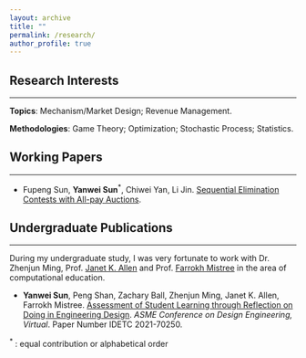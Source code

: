 ```yaml
---
layout: archive
title: ""
permalink: /research/
author_profile: true
---
```



## Research Interests

--------------------------------

 **Topics**: Mechanism/Market Design; Revenue Management.

**Methodologies**: Game Theory; Optimization; Stochastic Process; Statistics. 





## Working Papers

-------------

- Fupeng Sun, **Yanwei Sun**$^\ast$, Chiwei Yan, Li Jin. [Sequential Elimination Contests with All-pay Auctions](https://arxiv.org/abs/2205.08104). 

 

  

## Undergraduate Publications

---------------

During my undergraduate study, I was very fortunate to work with Dr. Zhenjun Ming, Prof. [Janet K. Allen](https://scholar.google.com/citations?user=oJNeHV0AAAAJ&hl=en) and Prof. [Farrokh Mistree](https://scholar.google.com/citations?user=l1N0Nj0AAAAJ&hl=en) in the area of computational education. 

- **Yanwei Sun**, Peng Shan, Zachary Ball, Zhenjun Ming, Janet K. Allen, Farrokh Mistree. [Assessment of Student
  Learning through Reflection on Doing in Engineering Design](https://asmedigitalcollection.asme.org/IDETC-CIE/proceedings-abstract/IDETC-CIE2021/85406/V004T04A009/1128083?redirectedFrom=PDF). *ASME Conference on Design Engineering, Virtual*.
  Paper Number IDETC 2021-70250.  

  

$^\ast$ :  equal contribution or alphabetical order















